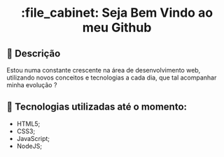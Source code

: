 <h1 align="center">:file_cabinet: Seja Bem Vindo ao meu Github</h1>

## :memo: Descrição
Estou numa constante crescente na área de desenvolvimento web, utilizando novos conceitos e tecnologias a cada dia, que tal acompanhar minha evolução ?

## :wrench: Tecnologias utilizadas até o momento:
* HTML5;
* CSS3;
* JavaScript;
* NodeJS;
